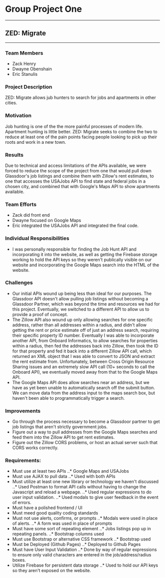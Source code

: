 # Group Project One
------
## ZED: Migrate
------
### Team Members

* Zack Henry
* Dwayne Obenshain
* Eric Stanulis

### Project Description

ZED: Migrate allows jub hunters to search for jobs and apartments in other cities.

### Motivation

Job hunting is one of the the more painful processes of modern life. Apartment hunting is little better. ZED: Migrate seeks to combine the two to reduce at least one of the pain points facing people looking to pick up their roots and work in a new town.

### Results
Due to technical and access limitations of the APIs available, we were forced to reduce the scope of the project from one that would pull down Glassdoor's job listings and combine them with Zillow's rent estimates, to one that accesses the USAJobs API to find state and federal jobs in a chosen city, and combined that with Google's Maps API to show apartments available.

### Team Efforts
* Zack did front end
* Dwayne focused on Google Maps
* Eric integrated the USAJobs API and integrated the final code.

### Individual Responsibilities
* I was personally responsible for finding the Job Hunt API and incorporating it into the website, as well as getting the Firebase storage working to hold the API keys so they weren't publically visible on our website and incorporating the Google Maps search into the HTML of the website.

### Challenges
* Our initial APIs wound up being less than ideal for our purposes. The Glassdoor API doesn't allow pulling job listings without becoming a Glassdoor Partner, which was beyond the time and resources we had for this project. Eventually, we switched to a different API to allow us to provide a proof of concept.
* The Zillow API also wound up only allowing searches for one specific address, rather than all addresses within a radius, and didn't allow getting the rent or price estimate off of just an address search, requiring their specific property ID number. Eventually I was able to incorporate another API, from Onboard Informatics, to allow searches for properties within a radius, then fed the addresses back into Zillow, then took the ID for that property and fed it back into a different Zillow API call, which returned an XML object that I was able to convert to JSON and extract the rent estimate from. Unfortunately, between Cross Origin Resource Sharing issues and an extremely slow API call (10+ seconds to call the Onboard API), we eventually moved away from that to the Google Maps API.
* The Google Maps API does allow searches near an address, but we have as yet been unable to automatically search off the submit button. We can move data from the address input to the maps search box, but haven't been able to programmatically trigger a search.

### Improvements
* Go through the process necessary to become a Glassdoor partner to get job listings that aren't strictly government jobs.
* Figure out a way to pull addresses from the Google Maps searches and feed them into the Zillow API to get rent estimates.
* Figure out the Zillow CORS problems, or host an actual server such that CORS works correctly.

### Requirements:
* Must use at least two APIs
..* Google Maps and USAJobs
* Must use AJAX to pull data
..* Used with both APIs
* Must utilize at least one new library or technology we haven't discussed
..* Used Postman to format API calls without having to change the Javascript and reload a webpage.
..* Used regular expressions to do user input validation.
..* Used modals to give user feedback in the event of errors.
* Must have a polished frontend / UI
* Must meed good quality coding standards
* Must not use alerts, confirms, or prompts
..* Modals were used in place of alerts.
..* A form was used in place of prompts
* Must have some sort of repeating element
..* Jobs listings pop up in repeating panels.
..* Bootstrap columns used
* Must use Bootstrap or alternative CSS framework
..* Bootstrap used
* Must be Deployed (Github Pages)
..* Deployed to Github Pages
* Must have User Input Validation
..* Done by way of regular expressions to ensure only valid characters are entered in the job/address/radius boxes.
* Utilize Firebase for persistent data storage
..* Used to hold our API keys so they aren't exposed on the website.
